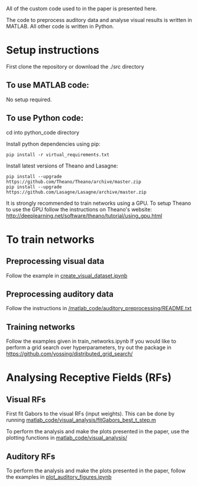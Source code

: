 All of the custom code used to in the paper is presented here. 

The code to preprocess  auditory data and analyse visual results is written in MATLAB. 
All other code is written in Python. 

# Setup instructions
First clone the repository or download the ./src directory

## To use MATLAB code:
No setup required. 

## To use Python code:

cd into python_code directory

Install python dependencies using pip:

	pip install -r virtual_requirements.txt

Install latest versions of Theano and Lasagne:

	pip install --upgrade https://github.com/Theano/Theano/archive/master.zip
	pip install --upgrade https://github.com/Lasagne/Lasagne/archive/master.zip

It is strongly recommended to train networks using a GPU.
To setup Theano to use the GPU follow the instructions on Theano's website: http://deeplearning.net/software/theano/tutorial/using_gpu.html

# To train networks

## Preprocessing visual data

Follow the example in [create_visual_dataset.ipynb](python_code/create_visual_dataset.ipynb)

## Preprocessing auditory data

Follow the instructions in [/matlab_code/auditory_preprocessing/README.txt](matlab_code/auditory_preprocessing/README.txt)

## Training networks

Follow the examples given in train_networks.ipynb
If you would like to perform a grid search over hyperparameters, try out the package in https://github.com/yossing/distributed_grid_search/

# Analysing Receptive Fields (RFs)

## Visual RFs
First fit Gabors to the visual RFs (input weights). This can be done by running [matlab_code/visual_analysis/fitGabors_best_t_step.m](matlab_code/visual_analysis/fitGabors_best_t_step.m)

To perform the analysis and make the plots presented in the paper, use the plotting functions in [matlab_code/visual_analysis/](matlab_code/visual_analysis/)

## Auditory RFs
To perform the analysis and make the plots presented in the paper, follow the examples in [plot_auditory_figures.ipynb](python_code/plot_auditory_figures.ipynb)
